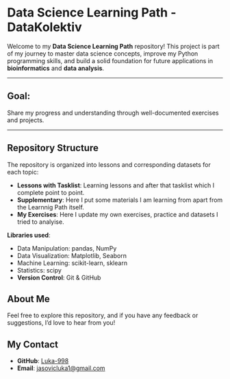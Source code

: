 # Data Science Learning Path - DataKolektiv

Welcome to my **Data Science Learning Path** repository! This project is part of my journey to master data science concepts, improve my Python programming skills, and build a solid foundation for future applications in **bioinformatics** and **data analysis**.

---

## **Goal**:

Share my progress and understanding through well-documented exercises and projects.

---

##  **Repository Structure**
The repository is organized into lessons and corresponding datasets for each topic:
- **Lessons with Tasklist**: Learning lessons and after that tasklist which I complete point to point.
- **Supplementary**: Here I put some materials I am learning from apart from the Learnnig Path itself.
- **My Exercises**: Here I update my own exercises, practice and datasets I tried to analyise. 

 **Libraries used**:
  - Data Manipulation: pandas, NumPy
  - Data Visualization: Matplotlib, Seaborn
  - Machine Learning: scikit-learn, sklearn
  - Statistics: scipy
- **Version Control**: Git & GitHub

## **About Me**
Feel free to explore this repository, and if you have any feedback or suggestions, I’d love to hear from you!

## My **Contact**
- **GitHub**: [Luka-998](https://github.com/Luka-998)
- **Email**: jasovicluka1@gmail.com

